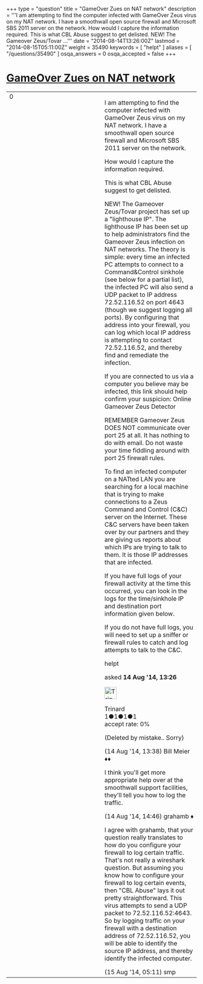 +++
type = "question"
title = "GameOver Zues on NAT network"
description = '''I am attempting to find the computer infected with GameOver Zeus virus on my NAT network. I have a smoothwall open source firewall and Microsoft SBS 2011 server on the network. How would I capture the information required. This is what CBL Abuse suggest to get delisted. NEW! The Gameover Zeus/Tovar ...'''
date = "2014-08-14T13:26:00Z"
lastmod = "2014-08-15T05:11:00Z"
weight = 35490
keywords = [ "helpt" ]
aliases = [ "/questions/35490" ]
osqa_answers = 0
osqa_accepted = false
+++

<div class="headNormal">

# [GameOver Zues on NAT network](/questions/35490/gameover-zues-on-nat-network)

</div>

<div id="main-body">

<div id="askform">

<table id="question-table" style="width:100%;"><colgroup><col style="width: 50%" /><col style="width: 50%" /></colgroup><tbody><tr class="odd"><td style="width: 30px; vertical-align: top"><div class="vote-buttons"><span id="post-35490-upvote" class="ajax-command post-vote up" rel="nofollow" title="I like this post (click again to cancel)"> </span><div id="post-35490-score" class="post-score" title="current number of votes">0</div><span id="post-35490-downvote" class="ajax-command post-vote down" rel="nofollow" title="I dont like this post (click again to cancel)"> </span> <span id="favorite-mark" class="ajax-command favorite-mark" rel="nofollow" title="mark/unmark this question as favorite (click again to cancel)"> </span><div id="favorite-count" class="favorite-count"></div></div></td><td><div id="item-right"><div class="question-body"><p>I am attempting to find the computer infected with GameOver Zeus virus on my NAT network. I have a smoothwall open source firewall and Microsoft SBS 2011 server on the network.</p><p>How would I capture the information required.</p><p>This is what CBL Abuse suggest to get delisted.</p><p>NEW! The Gameover Zeus/Tovar project has set up a "lighthouse IP". The lighthouse IP has been set up to help administrators find the Gameover Zeus infection on NAT networks. The theory is simple: every time an infected PC attempts to connect to a Command&amp;Control sinkhole (see below for a partial list), the infected PC will also send a UDP packet to IP address 72.52.116.52 on port 4643 (though we suggest logging all ports). By configuring that address into your firewall, you can log which local IP address is attempting to contact 72.52.116.52, and thereby find and remediate the infection.</p><p>If you are connected to us via a computer you believe may be infected, this link should help confirm your suspicion: Online Gameover Zeus Detector</p><p>REMEMBER Gameover Zeus DOES NOT communicate over port 25 at all. It has nothing to do with email. Do not waste your time fiddling around with port 25 firewall rules.</p><p>To find an infected computer on a NATted LAN you are searching for a local machine that is trying to make connections to a Zeus Command and Control (C&amp;C) server on the Internet. These C&amp;C servers have been taken over by our partners and they are giving us reports about which IPs are trying to talk to them. It is those IP addresses that are infected.</p><p>If you have full logs of your firewall activity at the time this occurred, you can look in the logs for the time/sinkhole IP and destination port information given below.</p><p>If you do not have full logs, you will need to set up a sniffer or firewall rules to catch and log attempts to talk to the C&amp;C.</p></div><div id="question-tags" class="tags-container tags"><span class="post-tag tag-link-helpt" rel="tag" title="see questions tagged &#39;helpt&#39;">helpt</span></div><div id="question-controls" class="post-controls"></div><div class="post-update-info-container"><div class="post-update-info post-update-info-user"><p>asked <strong>14 Aug '14, 13:26</strong></p><img src="https://secure.gravatar.com/avatar/68401bb0be423bb46e96f316768b24cd?s=32&amp;d=identicon&amp;r=g" class="gravatar" width="32" height="32" alt="Trinard&#39;s gravatar image" /><p><span>Trinard</span><br />
<span class="score" title="1 reputation points">1</span><span title="1 badges"><span class="badge1">●</span><span class="badgecount">1</span></span><span title="1 badges"><span class="silver">●</span><span class="badgecount">1</span></span><span title="1 badges"><span class="bronze">●</span><span class="badgecount">1</span></span><br />
<span class="accept_rate" title="Rate of the user&#39;s accepted answers">accept rate:</span> <span title="Trinard has no accepted answers">0%</span></p></div></div><div id="comments-container-35490" class="comments-container"><span id="35491"></span><div id="comment-35491" class="comment"><div id="post-35491-score" class="comment-score"></div><div class="comment-text"><p>(Deleted by mistake.. Sorry)</p></div><div id="comment-35491-info" class="comment-info"><span class="comment-age">(14 Aug '14, 13:38)</span> <span class="comment-user userinfo">Bill Meier ♦♦</span></div></div><span id="35493"></span><div id="comment-35493" class="comment"><div id="post-35493-score" class="comment-score"></div><div class="comment-text"><p>I think you'll get more appropriate help over at the smoothwall support facilities, they'll tell you how to log the traffic.</p></div><div id="comment-35493-info" class="comment-info"><span class="comment-age">(14 Aug '14, 14:46)</span> <span class="comment-user userinfo">grahamb ♦</span></div></div><span id="35503"></span><div id="comment-35503" class="comment"><div id="post-35503-score" class="comment-score"></div><div class="comment-text"><p>I agree with grahamb, that your question really translates to how do you configure your firewall to log certain traffic. That's not really a wireshark question. But assuming you know how to configure your firewall to log certain events, then "CBL Abuse" lays it out pretty straightforward. This virus attempts to send a UDP packet to 72.52.116.52:4643. So by logging traffic on your firewall with a destination address of 72.52.116.52, you will be able to identify the source IP address, and thereby identify the infected computer.</p></div><div id="comment-35503-info" class="comment-info"><span class="comment-age">(15 Aug '14, 05:11)</span> <span class="comment-user userinfo">smp</span></div></div></div><div id="comment-tools-35490" class="comment-tools"></div><div class="clear"></div><div id="comment-35490-form-container" class="comment-form-container"></div><div class="clear"></div></div></td></tr></tbody></table>

</div>

</div>

